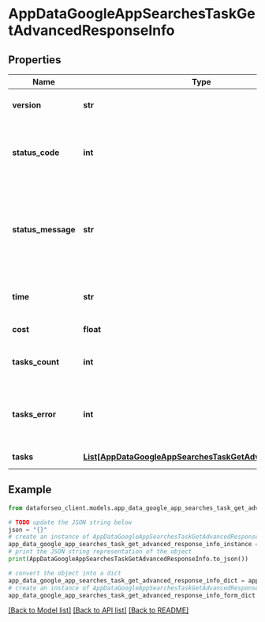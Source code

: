 # AppDataGoogleAppSearchesTaskGetAdvancedResponseInfo


## Properties

Name | Type | Description | Notes
------------ | ------------- | ------------- | -------------
**version** | **str** | the current version of the API | [optional] 
**status_code** | **int** | general status code you can find the full list of the response codes here | [optional] 
**status_message** | **str** | general informational message you can find the full list of general informational messages here | [optional] 
**time** | **str** | total execution time, seconds | [optional] 
**cost** | **float** | total tasks cost, USD | [optional] 
**tasks_count** | **int** | the number of tasks in the tasks array | [optional] 
**tasks_error** | **int** | the number of tasks in the tasks array returned with an error | [optional] 
**tasks** | [**List[AppDataGoogleAppSearchesTaskGetAdvancedTaskInfo]**](AppDataGoogleAppSearchesTaskGetAdvancedTaskInfo.md) | array of tasks | [optional] 

## Example

```python
from dataforseo_client.models.app_data_google_app_searches_task_get_advanced_response_info import AppDataGoogleAppSearchesTaskGetAdvancedResponseInfo

# TODO update the JSON string below
json = "{}"
# create an instance of AppDataGoogleAppSearchesTaskGetAdvancedResponseInfo from a JSON string
app_data_google_app_searches_task_get_advanced_response_info_instance = AppDataGoogleAppSearchesTaskGetAdvancedResponseInfo.from_json(json)
# print the JSON string representation of the object
print(AppDataGoogleAppSearchesTaskGetAdvancedResponseInfo.to_json())

# convert the object into a dict
app_data_google_app_searches_task_get_advanced_response_info_dict = app_data_google_app_searches_task_get_advanced_response_info_instance.to_dict()
# create an instance of AppDataGoogleAppSearchesTaskGetAdvancedResponseInfo from a dict
app_data_google_app_searches_task_get_advanced_response_info_form_dict = app_data_google_app_searches_task_get_advanced_response_info.from_dict(app_data_google_app_searches_task_get_advanced_response_info_dict)
```
[[Back to Model list]](../README.md#documentation-for-models) [[Back to API list]](../README.md#documentation-for-api-endpoints) [[Back to README]](../README.md)


